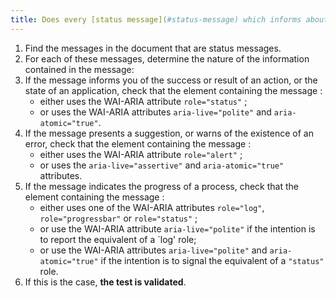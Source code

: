 ```yaml
---
title: Does every [status message](#status-message) which informs about the success, the result of an action or the state of an application use the WAI-ARIA attribute `role="status"` ?
---
```


1. Find the messages in the document that are status messages.
2. For each of these messages, determine the nature of the information contained in the message:
3. If the message informs you of the success or result of an action, or the state of an application, check that the element containing the message :
   - either uses the WAI-ARIA attribute `role="status"` ;
   - or uses the WAI-ARIA attributes `aria-live="polite"` and `aria-atomic="true"`.
4. If the message presents a suggestion, or warns of the existence of an error, check that the element containing the message :
   - either uses the WAI-ARIA attribute `role="alert"` ;
   - or uses the `aria-live="assertive"` and `aria-atomic="true"` attributes.
5. If the message indicates the progress of a process, check that the element containing the message :
   - either uses one of the WAI-ARIA attributes `role="log"`, `role="progressbar"` or `role="status"` ;
   - or use the WAI-ARIA attribute `aria-live="polite"` if the intention is to report the equivalent of a `log' role;
   - or use the WAI-ARIA attributes `aria-live="polite"` and `aria-atomic="true"` if the intention is to signal the equivalent of a `"status"` role.
6. If this is the case, **the test is validated**.
